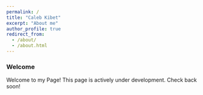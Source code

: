 ```yaml
---
permalink: /
title: "Caleb Kibet"
excerpt: "About me"
author_profile: true
redirect_from: 
  - /about/
  - /about.html
---
```


### Welcome
Welcome to my Page! This page is actively under development. Check back soon!
